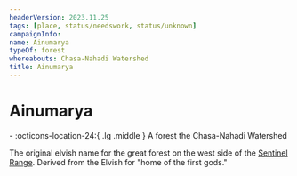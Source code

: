 ```yaml
---
headerVersion: 2023.11.25
tags: [place, status/needswork, status/unknown]
campaignInfo:
name: Ainumarya
typeOf: forest
whereabouts: Chasa-Nahadi Watershed
title: Ainumarya
---
```

# Ainumarya
<div class="grid cards ext-narrow-margin ext-one-column" markdown>
-    :octicons-location-24:{ .lg .middle } A forest the Chasa-Nahadi Watershed  
</div>


The original elvish name for the great forest on the west side of the [Sentinel Range](<../sentinel-range/sentinel-range.md>). Derived from the Elvish for "home of the first gods."

